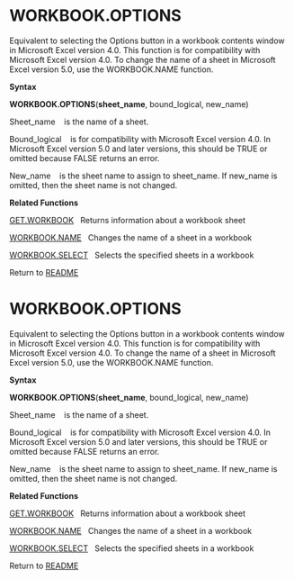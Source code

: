 # WORKBOOK.OPTIONS

Equivalent to selecting the Options button in a workbook contents window
in Microsoft Excel version 4.0. This function is for compatibility with
Microsoft Excel version 4.0. To change the name of a sheet in Microsoft
Excel version 5.0, use the WORKBOOK.NAME function.

**Syntax**

**WORKBOOK.OPTIONS**(**sheet\_name**, bound\_logical, new\_name)

Sheet\_name&nbsp;&nbsp;&nbsp;&nbsp;is the name of a sheet.

Bound\_logical&nbsp;&nbsp;&nbsp;&nbsp;is for compatibility with
Microsoft Excel version 4.0. In Microsoft Excel version 5.0 and later
versions, this should be TRUE or omitted because FALSE returns an error.

New\_name&nbsp;&nbsp;&nbsp;&nbsp;is the sheet name to assign to
sheet\_name. If new\_name is omitted, then the sheet name is not
changed.

**Related Functions**

[GET.WORKBOOK](GET.WORKBOOK.md)&nbsp;&nbsp;&nbsp;Returns information about a workbook sheet

[WORKBOOK.NAME](WORKBOOK.NAME.md)&nbsp;&nbsp;&nbsp;Changes the name of a sheet in a workbook

[WORKBOOK.SELECT](WORKBOOK.SELECT.md)&nbsp;&nbsp;&nbsp;Selects the specified sheets in a
workbook



Return to [README](README.md#W)

# WORKBOOK.OPTIONS

Equivalent to selecting the Options button in a workbook contents window
in Microsoft Excel version 4.0. This function is for compatibility with
Microsoft Excel version 4.0. To change the name of a sheet in Microsoft
Excel version 5.0, use the WORKBOOK.NAME function.

**Syntax**

**WORKBOOK.OPTIONS**(**sheet\_name**, bound\_logical, new\_name)

Sheet\_name&nbsp;&nbsp;&nbsp;&nbsp;is the name of a sheet.

Bound\_logical&nbsp;&nbsp;&nbsp;&nbsp;is for compatibility with
Microsoft Excel version 4.0. In Microsoft Excel version 5.0 and later
versions, this should be TRUE or omitted because FALSE returns an error.

New\_name&nbsp;&nbsp;&nbsp;&nbsp;is the sheet name to assign to
sheet\_name. If new\_name is omitted, then the sheet name is not
changed.

**Related Functions**

[GET.WORKBOOK](GET.WORKBOOK.md)&nbsp;&nbsp;&nbsp;Returns information about a workbook sheet

[WORKBOOK.NAME](WORKBOOK.NAME.md)&nbsp;&nbsp;&nbsp;Changes the name of a sheet in a workbook

[WORKBOOK.SELECT](WORKBOOK.SELECT.md)&nbsp;&nbsp;&nbsp;Selects the specified sheets in a
workbook



Return to [README](README.md#W)

